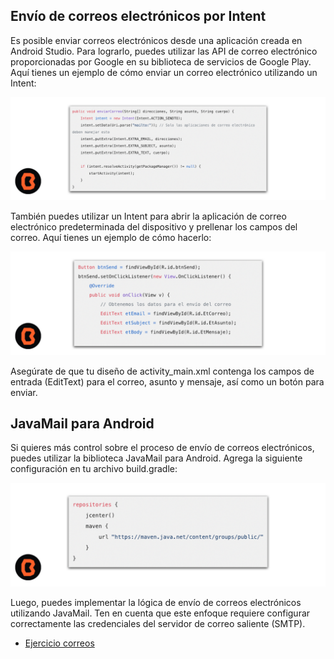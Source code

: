 ## Envío de correos electrónicos por Intent

Es posible enviar correos electrónicos desde una aplicación creada en Android Studio. Para lograrlo, puedes utilizar las API de correo electrónico proporcionadas por Google en su biblioteca de servicios de Google Play. 
Aquí tienes un ejemplo de cómo enviar un correo electrónico utilizando un Intent:

![Correo](img/01.png)

También puedes utilizar un Intent para abrir la aplicación de correo electrónico predeterminada del dispositivo y prellenar los campos del correo. Aquí tienes un ejemplo de cómo hacerlo:

![Correo](img/02.png)

Asegúrate de que tu diseño de activity_main.xml contenga los campos de entrada (EditText) para el correo, asunto y mensaje, así como un botón para enviar.

## JavaMail para Android

Si quieres más control sobre el proceso de envío de correos electrónicos, puedes utilizar la biblioteca JavaMail para Android. Agrega la siguiente configuración en tu archivo build.gradle:

![Correo](img/03.png)

Luego, puedes implementar la lógica de envío de correos electrónicos utilizando JavaMail. Ten en cuenta que este enfoque requiere configurar correctamente las credenciales del servidor de correo saliente (SMTP).

- [Ejercicio correos](practica)

